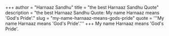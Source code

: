 +++
author = "Harnaaz Sandhu"
title = "the best Harnaaz Sandhu Quote"
description = "the best Harnaaz Sandhu Quote: My name Harnaaz means 'God's Pride'."
slug = "my-name-harnaaz-means-gods-pride"
quote = '''My name Harnaaz means 'God's Pride'.'''
+++
My name Harnaaz means 'God's Pride'.
